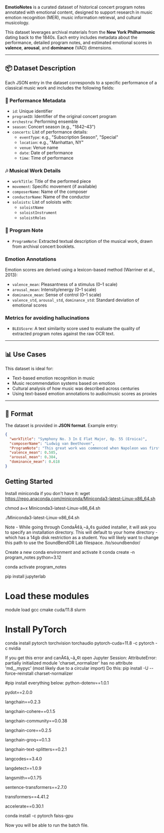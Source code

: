 **EmotioNotes** is a curated dataset of historical concert program notes annotated with emotional content, designed to support research in music emotion recognition (MER), music information retrieval, and cultural musicology.

This dataset leverages archival materials from the **New York Philharmonic** dating back to the 1840s. Each entry includes metadata about the performance, detailed program notes, and estimated emotional scores in **valence**, **arousal**, and **dominance** (VAD) dimensions.

---

## 📦 Dataset Description

Each JSON entry in the dataset corresponds to a specific performance of a classical music work and includes the following fields:

### 🎼 Performance Metadata
- `id`: Unique identifier
- `programID`: Identifier of the original concert program
- `orchestra`: Performing ensemble
- `season`: Concert season (e.g., "1842–43")
- `concerts`: List of performance details:
  - `eventType`: e.g., "Subscription Season", "Special"
  - `location`: e.g., "Manhattan, NY"
  - `venue`: Venue name
  - `date`: Date of performance
  - `time`: Time of performance

### 🎶 Musical Work Details
- `workTitle`: Title of the performed piece
- `movement`: Specific movement (if available)
- `composerName`: Name of the composer
- `conductorName`: Name of the conductor
- `soloists`: List of soloists with:
  - `soloistName`
  - `soloistInstrument`
  - `soloistRoles`

### 📝 Program Note
- `ProgramNote`: Extracted textual description of the musical work, drawn from archival concert booklets.

### Emotion Annotations
Emotion scores are derived using a lexicon-based method (Warriner et al., 2013):
- `valence_mean`: Pleasantness of a stimulus (0–1 scale)
- `arousal_mean`: Intensity/energy (0–1 scale)
- `dominance_mean`: Sense of control (0–1 scale)
- `valence_std`, `arousal_std`, `dominance_std`: Standard deviation of emotional scores

### Metrics for avoiding hallucinations
- `BLEUScore`: A text similarity score used to evaluate the quality of extracted program notes against the raw OCR text.

---

## 📊 Use Cases

This dataset is ideal for:
- Text-based emotion recognition in music
- Music recommendation systems based on emotion
- Cultural analysis of how music was described across centuries
- Using text-based emotion annotations to audio/music scores as proxies

---

## 📁 Format

The dataset is provided in **JSON format**. Example entry:

```json
{
  "workTitle": "Symphony No. 3 In E Flat Major, Op. 55 (Eroica)",
  "composerName": "Ludwig van Beethoven",
  "ProgramNote": "This great work was commenced when Napoleon was first Consul...",
  "valence_mean": 0.585,
  "arousal_mean": 0.384,
  "dominance_mean": 0.618
}
```

## Getting Started

Install miniconda if you don't have it:
wget https://repo.anaconda.com/miniconda/Miniconda3-latest-Linux-x86_64.sh

chmod a+x Miniconda3-latest-Linux-x86_64.sh

./Miniconda3-latest-Linux-x86_64.sh

Note - While going through CondaÃ¢â‚¬â„¢s guided installer, it will ask you to specify an installation directory. This will default to your home directory - which has a 14gb disk restriction as a student. You will likely want to  change this path to use the SoundBendOR Lab filespace. /to/soundbendor/<ONID>

Create a new conda environment and activate it
conda create -n program_notes python=3.12

conda activate program_notes


pip install jupyterlab

# Load these modules
module load gcc cmake cuda/11.8 slurm

# Install PyTorch
conda install pytorch torchvision torchaudio pytorch-cuda=11.8 -c pytorch -c nvidia

If you get this error and canÃ¢â‚¬â„¢t open Jupyter Session:
AttributeError: partially initialized module 'charset_normalizer' has no attribute 'md__mypyc' (most likely due to a circular import)
Do this:
pip install -U --force-reinstall charset-normalizer

#pip install everything below:
python-dotenv==1.0.1

pydot==2.0.0

langchain==0.2.3

langchain-cohere==0.1.5

langchain-community==0.0.38

langchain-core==0.2.5

langchain-groq==0.1.3

langchain-text-splitters==0.2.1

langcodes==3.4.0

langdetect==1.0.9

langsmith==0.1.75

sentence-transformers==2.7.0

transformers==4.41.2

accelerate==0.30.1

conda install -c pytorch faiss-gpu

Now you will be able to run the batch file.
